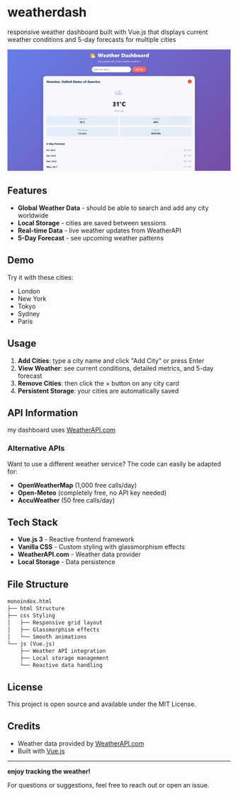 # weatherdash

responsive weather dashboard built with Vue.js that displays current weather conditions and 5-day forecasts for multiple cities

![Weather Dashboard](assets/demo.png)

## Features

-  **Global Weather Data** - should be able to search and add any city worldwide
-  **Local Storage** - cities are saved between sessions
-  **Real-time Data** - live weather updates from WeatherAPI
-  **5-Day Forecast** - see upcoming weather patterns

## Demo

Try it with these cities:
- London
- New York
- Tokyo
- Sydney
- Paris

## Usage

1. **Add Cities**: type a city name and click "Add City" or press Enter
2. **View Weather**: see current conditions, detailed metrics, and 5-day forecast
3. **Remove Cities**: then click the × button on any city card
4. **Persistent Storage**: your cities are automatically saved

## API Information

my dashboard uses [WeatherAPI.com](https://www.weatherapi.com/)

### Alternative APIs

Want to use a different weather service? The code can easily be adapted for:
- **OpenWeatherMap** (1,000 free calls/day)
- **Open-Meteo** (completely free, no API key needed)
- **AccuWeather** (50 free calls/day)

## Tech Stack

- **Vue.js 3** - Reactive frontend framework
- **Vanilla CSS** - Custom styling with glassmorphism effects
- **WeatherAPI.com** - Weather data provider
- **Local Storage** - Data persistence

## File Structure

```
monoindex.html
├── html Structure
├── css Styling
│   ├── Responsive grid layout
│   ├── Glassmorphism effects
│   └── Smooth animations
└── js (Vue.js)
    ├── Weather API integration
    ├── Local storage management
    └── Reactive data handling
```

## License

This project is open source and available under the MIT License.

## Credits

- Weather data provided by [WeatherAPI.com](https://www.weatherapi.com/)
- Built with [Vue.js](https://vuejs.org/)

---

**enjoy tracking the weather!** 

For questions or suggestions, feel free to reach out or open an issue.